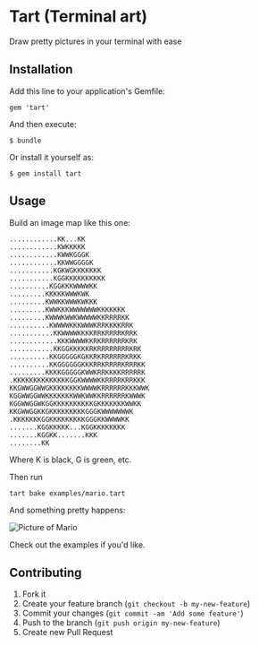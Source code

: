 # Tart (Terminal art)

Draw pretty pictures in your terminal with ease

## Installation

Add this line to your application's Gemfile:

    gem 'tart'

And then execute:

    $ bundle

Or install it yourself as:

    $ gem install tart

## Usage

Build an image map like this one:

```
............KK...KK
............KWKKKKK
............KWWKGGGK
............KKWWGGGGK
...........KGKWGKKKKKKK
...........KGGKKKKKKKKKK
..........KGGKKKWWWWKK
.........KKKKKWWWKWK
.........KWWKKWWWKWKKK
.........KWWKKKWWWWWWWKKKKKKK
.........KWWWKWWKWWWWWKKRRRRKK
..........KWWWWKKKWWWKRRKKKKRRK
...........KKWWWWKKKKRRKRRRRKRRK
............KKKWWWWKKRKRRRRRRKRK
...........KKGGKKKKKRKRRRRRRRRKRK
..........KKGGGGGKGKKRKRRRRRRKRKK
..........KKGGGGGGKKKRRKRRRRKRRRKK
.........KKKKGGGGGKWWKRRKKKKRRRRRK
.KKKKKKKKKKKKKKGGKWWWWKKRRRRKRRKKK
KKGWWGGWWGKKKKKKKKWWWWKRRRRRRKKKWWK
KGGWWGGWWKKKKKKKWWKWWKKRRRRRRKWWWK
KGGWWGGWKGGKKKKKKKKKKGKKKKKKKWWKK
KKGWWGGKKGKKKKKKKKKGGGKWWWWWWWK
.KKKKKKKGGKKKKKKKKKGGGKKWWWWKK
.......KGGKKKKK...KGGKKKKKKKK
.......KGGKK.......KKK
........KK
```

Where K is black, G is green, etc.

Then run

```
tart bake examples/mario.tart
```

And something pretty happens:

![Picture of Mario](http://f.cl.ly/items/0T2g2Y3z2k2L0R1m1X3S/Screen%20Shot%202012-11-30%20at%206.02.19%20PM.png)

Check out the examples if you'd like.

## Contributing

1. Fork it
2. Create your feature branch (`git checkout -b my-new-feature`)
3. Commit your changes (`git commit -am 'Add some feature'`)
4. Push to the branch (`git push origin my-new-feature`)
5. Create new Pull Request
